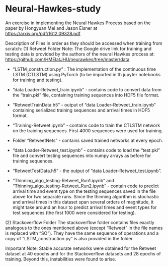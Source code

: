# Neural-Hawkes-study
An exercise in implementing the Neural Hawkes Process based on the paper by Hongyuan Mei and Jason Eisner at https://arxiv.org/pdf/1612.09328.pdf 

Description of Files in order as they should be accessed when training from scratch:
(1) Retweet Folder
Note: The Google drive link for training and testing data is provided by the authors of the neural Hawkes process at: https://github.com/HMEIatJHU/neurawkes/tree/master/data

- “LSTM_construction.py” : The implementation of the continuous time LSTM (CTLSTM) using PyTorch (to be imported in th jupyter notebooks for training and testing).


- “data Loader-Retweet_train.ipynb” - contains code to convert data from the “train.pkl” file, containing training sequences into HDF5 file format.

- “RetweetTrainData.h5” - output of “data Loader-Retweet_train.ipynb” containing serialized training sequences and arrival times in HDF5 format.


- “Training-Retweet.ipynb” - contains code to train the CTLSTM network on the training sequences. First 4000 sequences were used for training.


- Folder “RetweetNets” - contains saved trained networks at every epoch.


- “data Loader-Retweet_test.ipynb” - contains code to load the “test.pkl” file and convert testing sequences into numpy arrays as before for training sequences.

- “RetweetTestData.h5” - the output of “data Loader-Retweet_test.ipynb”.


- “Thinning_algo_testing-Retweet_Run1.ipynb” and “Thinning_algo_testing-Retweet_Run2.ipynb” - contain code to predict arrival time and event type on the testing sequences saved in the file above for two separate runs.
Since the thinning algorithm is stochastic and arrival times in this dataset span several orders of magnitude, it might take around an hour to predict arrival times and event types for test sequences (the first 1000 were considered for testing).

(2) Stackoverflow Folder
The stackoverflow folder contains files exactly analogous to the ones mentioned above (except “Retweet” in the file names is replaced with “SO”). They have the same sequence of operations and a copy of “LSTM_construction.py” is also provided in the folder.

Important Note:
Stable accurate networks were obtained for the Retweet dataset at 40 epochs and for the Stackoverflow datasets and 28 epochs of training. Beyond this, instabilities were found to arise.
